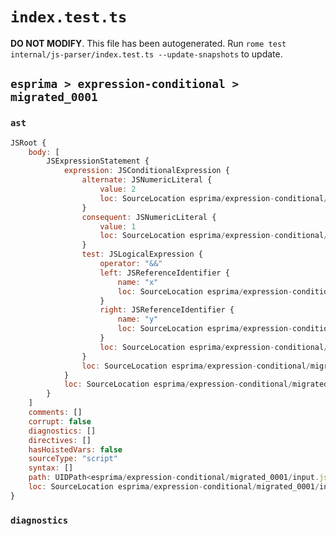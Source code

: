 # `index.test.ts`

**DO NOT MODIFY**. This file has been autogenerated. Run `rome test internal/js-parser/index.test.ts --update-snapshots` to update.

## `esprima > expression-conditional > migrated_0001`

### `ast`

```javascript
JSRoot {
	body: [
		JSExpressionStatement {
			expression: JSConditionalExpression {
				alternate: JSNumericLiteral {
					value: 2
					loc: SourceLocation esprima/expression-conditional/migrated_0001/input.js 1:13-1:14
				}
				consequent: JSNumericLiteral {
					value: 1
					loc: SourceLocation esprima/expression-conditional/migrated_0001/input.js 1:9-1:10
				}
				test: JSLogicalExpression {
					operator: "&&"
					left: JSReferenceIdentifier {
						name: "x"
						loc: SourceLocation esprima/expression-conditional/migrated_0001/input.js 1:0-1:1 (x)
					}
					right: JSReferenceIdentifier {
						name: "y"
						loc: SourceLocation esprima/expression-conditional/migrated_0001/input.js 1:5-1:6 (y)
					}
					loc: SourceLocation esprima/expression-conditional/migrated_0001/input.js 1:0-1:6
				}
				loc: SourceLocation esprima/expression-conditional/migrated_0001/input.js 1:0-1:14
			}
			loc: SourceLocation esprima/expression-conditional/migrated_0001/input.js 1:0-1:14
		}
	]
	comments: []
	corrupt: false
	diagnostics: []
	directives: []
	hasHoistedVars: false
	sourceType: "script"
	syntax: []
	path: UIDPath<esprima/expression-conditional/migrated_0001/input.js>
	loc: SourceLocation esprima/expression-conditional/migrated_0001/input.js 1:0-2:0
}
```

### `diagnostics`

```

```
